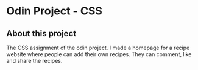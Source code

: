 # Odin Project - CSS 

## About this project
The CSS assignment of the odin project. I made a homepage for a recipe website where people can add their own recipes. They can comment, like and share the recipes. 


